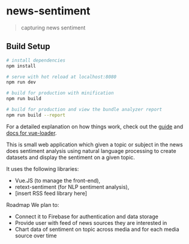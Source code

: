 # news-sentiment

> capturing news sentiment

## Build Setup

```bash
# install dependencies
npm install

# serve with hot reload at localhost:8080
npm run dev

# build for production with minification
npm run build

# build for production and view the bundle analyzer report
npm run build --report
```

For a detailed explanation on how things work, check out the [guide](http://vuejs-templates.github.io/webpack/) and [docs for vue-loader](http://vuejs.github.io/vue-loader).

This is small web application which given a topic or subject in the news does sentiment analysis using natural language processing to create datasets and display the sentiment on a given topic.

It uses the following libraries:

- Vue.JS (to manage the front-end),
- retext-sentiment (for NLP sentiment analysis),
- [insert RSS feed library here]

Roadmap
We plan to:

- Connect it to Firebase for authentication and data storage
- Provide user with feed of news sources they are interested in
- Chart data of sentiment on topic across media and for each media source over time
